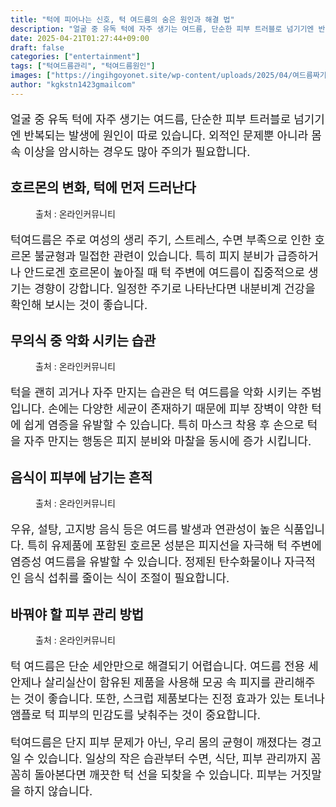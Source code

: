 ```yaml
---
title: "턱에 피어나는 신호, 턱 여드름의 숨은 원인과 해결 법"
description: "얼굴 중 유독 턱에 자주 생기는 여드름, 단순한 피부 트러블로 넘기기엔 반복되는 발생에 원인이 따로 있습니다. 외적인 문제뿐 아니라 몸속 이상을 암시하는 경우도 많아 주의가 필요합니다."
date: 2025-04-21T01:27:44+09:00
draft: false
categories: ["entertainment"]
tags: ["턱여드름관리", "턱여드름원인"]
images: ["https://ingihgoyonet.site/wp-content/uploads/2025/04/여드름짜기-1024x683.jpg", "https://ingihgoyonet.site/wp-content/uploads/2025/04/턱괴는습관-1024x683.png", "https://ingihgoyonet.site/wp-content/uploads/2025/04/설탕-2-1024x683.jpg", "https://ingihgoyonet.site/wp-content/uploads/2025/04/수면습관-1024x683.jpg"]
author: "kgkstn1423gmailcom"
---
```


<p style="font-size:18px">얼굴 중 유독 턱에 자주 생기는 여드름, 단순한 피부 트러블로 넘기기엔 반복되는 발생에 원인이 따로 있습니다. 외적인 문제뿐 아니라 몸속 이상을 암시하는 경우도 많아 주의가 필요합니다.</p> <h2 >호르몬의 변화, 턱에 먼저 드러난다</h2> <figure ><img src="https://ingihgoyonet.site/wp-content/uploads/2025/04/여드름짜기-1024x683.jpg" alt="" /><figcaption >출처 : 온라인커뮤니티</figcaption></figure> <p style="font-size:18px">턱여드름은 주로 여성의 생리 주기, 스트레스, 수면 부족으로 인한 호르몬 불균형과 밀접한 관련이 있습니다. 특히 피지 분비가 급증하거나 안드로겐 호르몬이 높아질 때 턱 주변에 여드름이 집중적으로 생기는 경향이 강합니다. 일정한 주기로 나타난다면 내분비계 건강을 확인해 보시는 것이 좋습니다.</p> <h2 >무의식 중 악화 시키는 습관</h2> <figure ><img src="https://ingihgoyonet.site/wp-content/uploads/2025/04/턱괴는습관-1024x683.png" alt="" style="aspect-ratio:16/9;object-fit:cover"/><figcaption >출처 : 온라인커뮤니티</figcaption></figure> <p style="font-size:18px">턱을 괜히 괴거나 자주 만지는 습관은 턱 여드름을 악화 시키는 주범입니다. 손에는 다양한 세균이 존재하기 때문에 피부 장벽이 약한 턱에 쉽게 염증을 유발할 수 있습니다. 특히 마스크 착용 후 손으로 턱을 자주 만지는 행동은 피지 분비와 마찰을 동시에 증가 시킵니다.</p> <h2 >음식이 피부에 남기는 흔적</h2> <figure ><img src="https://ingihgoyonet.site/wp-content/uploads/2025/04/설탕-2-1024x683.jpg" alt="" style="aspect-ratio:16/9;object-fit:cover"/><figcaption >출처 : 온라인커뮤니티</figcaption></figure> <p style="font-size:18px">우유, 설탕, 고지방 음식 등은 여드름 발생과 연관성이 높은 식품입니다. 특히 유제품에 포함된 호르몬 성분은 피지선을 자극해 턱 주변에 염증성 여드름을 유발할 수 있습니다. 정제된 탄수화물이나 자극적인 음식 섭취를 줄이는 식이 조절이 필요합니다.</p> <h2 >바꿔야 할 피부 관리 방법</h2> <figure ><img src="https://ingihgoyonet.site/wp-content/uploads/2025/04/수면습관-1024x683.jpg" alt="" style="aspect-ratio:16/9;object-fit:cover"/><figcaption >출처 : 온라인커뮤니티</figcaption></figure> <p style="font-size:18px">턱 여드름은 단순 세안만으로 해결되기 어렵습니다. 여드름 전용 세안제나 살리실산이 함유된 제품을 사용해 모공 속 피지를 관리해주는 것이 좋습니다. 또한, 스크럽 제품보다는 진정 효과가 있는 토너나 앰플로 턱 피부의 민감도를 낮춰주는 것이 중요합니다.</p> <p style="font-size:18px">턱여드름은 단지 피부 문제가 아닌, 우리 몸의 균형이 깨졌다는 경고일 수 있습니다. 일상의 작은 습관부터 수면, 식단, 피부 관리까지 꼼꼼히 돌아본다면 깨끗한 턱 선을 되찾을 수 있습니다. 피부는 거짓말을 하지 않습니다.</p>